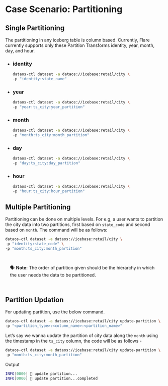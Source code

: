 # Case Scenario: Partitioning

## Single Partitioning

The partitioning in any iceberg table is column based. Currently, Flare currently supports only these Partition Transforms identity, year, month, day, and hour.

- ### **identity**
    
    ```bash
    dataos-ctl dataset -a dataos://icebase:retail/city \
    -p "identity:state_name"
    ```
    
- ### **year**
    
    ```bash
    dataos-ctl dataset -a dataos://icebase:retail/city \
    -p "year:ts_city:year_partition"
    ```
    
- ### **month**
    
    ```bash
    dataos-ctl dataset -a dataos://icebase:retail/city \
    -p "month:ts_city:month_partition"
    ```
    
- ### **day**
    
    ```bash
    dataos-ctl dataset -a dataos://icebase:retail/city \
    -p "day:ts_city:day_partition"
    ```
    
- ### **hour**
    
    ```bash
    dataos-ctl dataset -a dataos://icebase:retail/city \
    -p "hour:ts_city:hour_partition"
    ```
    

## Multiple Partitioning
Partitioning can be done on multiple levels. For e.g, a user wants to partition the city data into two partitions, first based on `state_code` and second based on `month`. The command will be as follows:

```bash
dataos-ctl dataset -a dataos://icebase:retail/city \
-p "identity:state_code" \
-p "month:ts_city:month_partition"
```

<aside style=" padding:15px; border-radius:5px;">

🗣 **Note:** The order of partition given should be the hierarchy in which the user needs the data to be partitioned.
</aside>

## Partition Updation

For updating partition, use the below command.
```bash
dataos-ctl dataset -a dataos://icebase:retail/city update-partition \
-p "<partition_type>:<column_name>:<partition_name>"
```

Let’s say we wanna update the partition of city data along the `month` using the timestamp in the `ts_city` column, the code will be as follows -

```bash
dataos-ctl dataset -a dataos://icebase:retail/city update-partition \
-p "month:ts_city:month_partition"
```

Output

```bash
INFO[0000] 📂 update partition...                        
INFO[0000] 📂 update partition...completed
```
